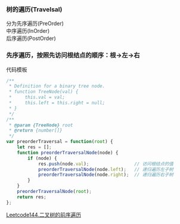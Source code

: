 ### 树的遍历(Travelsal)
分为先序遍历(PreOrder)  
中序遍历(InOrder)  
后序遍历(PostOrder)

### 先序遍历，按照先访问根结点的顺序：根->左->右  
代码模板

```javascript
/**
 * Definition for a binary tree node.
 * function TreeNode(val) {
 *     this.val = val;
 *     this.left = this.right = null;
 * }
 */
/**
 * @param {TreeNode} root
 * @return {number[]}
 */
var preorderTraversal = function(root) {
    let res = [];
    function preorderTraversalNode(node) {
        if (node) {
            res.push(node.val);                 // 访问根结点的值
            preorderTraversalNode(node.left);   // 递归遍历左子树
            preorderTraversalNode(node.right);  // 递归遍历右子树
        }
    }
    preorderTraversalNode(root);
    return res;
};
```
[Leetcode144.二叉树的前序遍历](https://leetcode-cn.com/problems/binary-tree-preorder-traversal/)
